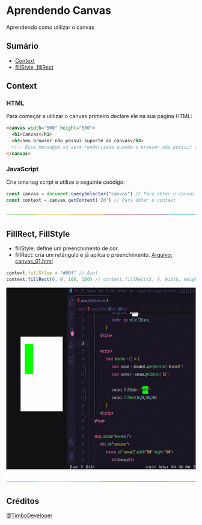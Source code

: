 # Aprendendo Canvas

Aprendendo como utilizar o canvas


## Sumário

 * [Context](#context)
 * [fillStyle, fillRect](#fillrect-fillstyle)
## Context

### HTML
Para começar a utilizar o canvas primeiro declare ele na sua página HTML:
```html
<canvas width="500" height="500">
  <h1>Canvas</h1>
  <h3>Seu browser não possui suporte ao canvas</h3>
  <!-- Essa mensagem só será renderizada quando o browser não possuir suporte ao canvas. -->
</canvas>
```
### JavaScript
Crie uma tag script e utilize o seguinte coódigo:
```javascript
const canvas = document.querySelector("canvas") // Para obter o canvas
const context = canvas.getContext('2d') // Para obter o context
```
![split](https://github.com/TimboDeveloper/canvas/raw/main/media/split.png)

## FillRect, FillStyle
 - fillStyle: define um preenchimento de cor.
 - fillRect: cria um retângulo e já aplica o preenchimento.
 [Arquivo: canvas_01.html](https://github.com/TimboDeveloper/canvas/blob/main/canvas_01.html)
```javascript
context.fillStlye = "#00f" // Azul
context.fillRect(0, 0, 100, 100) // context.fillRect(X, Y, Width, Height)
```
<img src="https://github.com/TimboDeveloper/canvas/blob/main/media/fillstyle-fillrect.gif" alt="example fillstyle and fillrect gif" width="888" height="481.63" />

![split](https://github.com/TimboDeveloper/canvas/raw/main/media/split.png)
## Créditos

[@TimboDeveloper](https://github.com/TimboDeveloper)